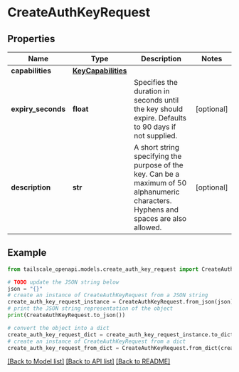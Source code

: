 # CreateAuthKeyRequest


## Properties

Name | Type | Description | Notes
------------ | ------------- | ------------- | -------------
**capabilities** | [**KeyCapabilities**](KeyCapabilities.md) |  | 
**expiry_seconds** | **float** | Specifies the duration in seconds until the key should expire. Defaults to 90 days if not supplied.  | [optional] 
**description** | **str** | A short string specifying the purpose of the key. Can be a maximum of 50 alphanumeric characters. Hyphens and spaces are also allowed.  | [optional] 

## Example

```python
from tailscale_openapi.models.create_auth_key_request import CreateAuthKeyRequest

# TODO update the JSON string below
json = "{}"
# create an instance of CreateAuthKeyRequest from a JSON string
create_auth_key_request_instance = CreateAuthKeyRequest.from_json(json)
# print the JSON string representation of the object
print(CreateAuthKeyRequest.to_json())

# convert the object into a dict
create_auth_key_request_dict = create_auth_key_request_instance.to_dict()
# create an instance of CreateAuthKeyRequest from a dict
create_auth_key_request_from_dict = CreateAuthKeyRequest.from_dict(create_auth_key_request_dict)
```
[[Back to Model list]](../README.md#documentation-for-models) [[Back to API list]](../README.md#documentation-for-api-endpoints) [[Back to README]](../README.md)


